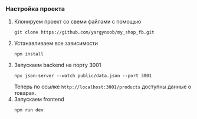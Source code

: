 
### Настройка проекта
1. Клонируем проект со свеми файлами с помощью 
    ```shell
    git clone https://github.com/yargynoob/my_shop_fb.git
   ```
2. Устанавливаем все зависимости
    ```shell
    npm install
   ```
3. Запускаем backend на порту 3001
    ```shell
    npx json-server --watch public/data.json --port 3001
   ```
   Теперь по ссылке `http://localhost:3001/products` доступны данные о товарах.
4. Запускаем frontend
    ```shell
    npm run dev
   ```
